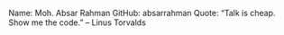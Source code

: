Name: Moh. Absar Rahman
GitHub: absarrahman
Quote: “Talk is cheap. Show me the code.” – Linus Torvalds
